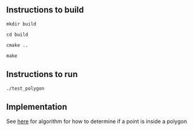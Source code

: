 ## Instructions to build
`mkdir build`

`cd build`

`cmake ..`

`make`

## Instructions to run
`./test_polygon`


## Implementation
See [here](https://stackoverflow.com/questions/8721406/how-to-determine-if-a-point-is-inside-a-2d-convex-polygon) for algorithm for how to determine if a point is inside a polygon
